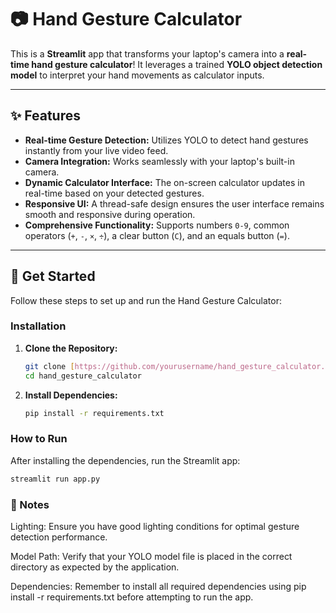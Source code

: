 # 📷 Hand Gesture Calculator

This is a **Streamlit** app that transforms your laptop's camera into a **real-time hand gesture calculator**! It leverages a trained **YOLO object detection model** to interpret your hand movements as calculator inputs.

---

## ✨ Features

* **Real-time Gesture Detection:** Utilizes YOLO to detect hand gestures instantly from your live video feed.
* **Camera Integration:** Works seamlessly with your laptop's built-in camera.
* **Dynamic Calculator Interface:** The on-screen calculator updates in real-time based on your detected gestures.
* **Responsive UI:** A thread-safe design ensures the user interface remains smooth and responsive during operation.
* **Comprehensive Functionality:** Supports numbers `0-9`, common operators (`+`, `-`, `×`, `÷`), a clear button (`C`), and an equals button (`=`).

---

## 🚀 Get Started

Follow these steps to set up and run the Hand Gesture Calculator:

### Installation

1.  **Clone the Repository:**
    ```bash
    git clone [https://github.com/yourusername/hand_gesture_calculator.git](https://github.com/yourusername/hand_gesture_calculator.git)
    cd hand_gesture_calculator
    ```

2.  **Install Dependencies:**
    ```bash
    pip install -r requirements.txt
    ```

### How to Run

After installing the dependencies, run the Streamlit app:

```bash
streamlit run app.py
```
### 📌 Notes

Lighting: Ensure you have good lighting conditions for optimal gesture detection performance.

Model Path: Verify that your YOLO model file is placed in the correct directory as expected by the application.

Dependencies: Remember to install all required dependencies using pip install -r requirements.txt before attempting to run the app.
